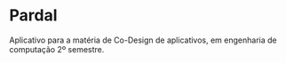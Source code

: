 # Pardal
Aplicativo para a matéria de Co-Design de aplicativos, em engenharia de computação 2º semestre.
